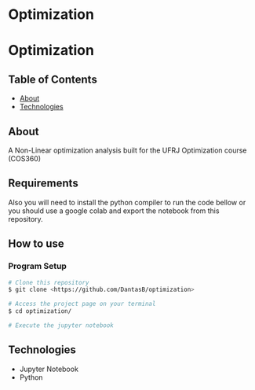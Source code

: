 # Optimization

# Optimization

## Table of Contents

<!--ts-->

- [About](#about)
- [Technologies](#technologies)
<!--te-->

## About

A Non-Linear optimization analysis built for the UFRJ Optimization course (COS360)

## Requirements

Also you will need to install the python compiler to run the code bellow or you should use a google colab and export the notebook from this repository.

## How to use

### Program Setup

```bash
# Clone this repository
$ git clone <https://github.com/DantasB/optimization>

# Access the project page on your terminal
$ cd optimization/

# Execute the jupyter notebook
```

## Technologies

- Jupyter Notebook
- Python
